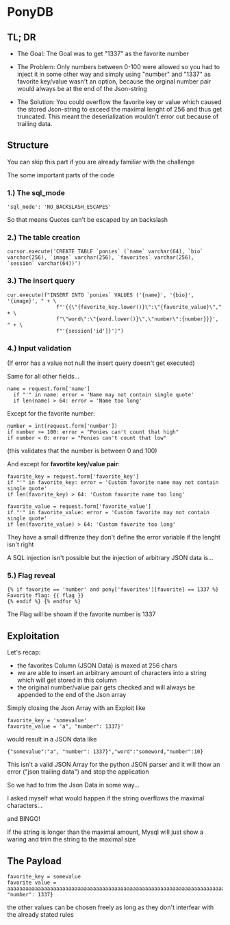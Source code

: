 # PonyDB

## TL; DR
- The Goal:
  The Goal was to get "1337" as the favorite number

- The Problem:
  Only numbers between 0-100 were allowed so you had to inject it in some other way and simply using "number" and "1337" as favorite key/value wasn't an option, because the orginal number pair would always be at the end of the Json-string

- The Solution:
  You could overflow the favorite key or value which caused the stored Json-string to exceed the maximal lenght of 256 and thus get truncated. This meant the deserialization wouldn't error out because of trailing data.


## Structure
You can skip this part if you are already familiar with the challenge

The some important parts of the code

### 1.) The sql_mode

	'sql_mode': 'NO_BACKSLASH_ESCAPES'
 
 So that means Quotes can't be escaped by an backslash
 
 
 ### 2.) The table creation
 
    cursor.execute('CREATE TABLE `ponies` (`name` varchar(64), `bio` varchar(256), `image` varchar(256), `favorites` varchar(256), `session` varchar(64))')
 
 ### 3.) The insert query

    cur.execute(f"INSERT INTO `ponies` VALUES ('{name}', '{bio}', '{image}', " + \
		            f"'{{\"{favorite_key.lower()}\":\"{favorite_value}\"," + \
		            f"\"word\":\"{word.lower()}\",\"number\":{number}}}', " + \
		            f"'{session['id']}')")
 
### 4.) Input validation

(If error has a value not null the insert query doesn't get executed)

Same for all other fields...

    name = request.form['name']
	  if "'" in name: error = 'Name may not contain single quote'
	  if len(name) > 64: error = 'Name too long'

Except for the favorite number:

	number = int(request.form['number'])
	if number >= 100: error = "Ponies can't count that high"
	if number < 0: error = "Ponies can't count that low"

(this validates that the number is between 0 and 100)


And except for **favortite key/value pair**:

	favorite_key = request.form['favorite_key']
	if "'" in favorite_key: error = 'Custom favorite name may not contain single quote'
	if len(favorite_key) > 64: 'Custom favorite name too long'

	favorite_value = request.form['favorite_value']
	if "'" in favorite_value: error = 'Custom favorite may not contain single quote'
	if len(favorite_value) > 64: 'Custom favorite too long'

They have a small diffrenze they don't define the error variable if the lenght isn't right

A SQL injection isn't possible but the injection of arbitrary JSON data is...

### 5.) Flag reveal

	{% if favorite == 'number' and pony['favorites'][favorite] == 1337 %}
	Favorite flag: {{ flag }}
	{% endif %} {% endfor %}

The Flag will be shown if the favorite number is 1337


## Exploitation

Let's recap:
- the favorites Column (JSON Data) is maxed at 256 chars
- we are able to insert an arbitrary amount of characters into a string which will get stored in this column
- the original number/value pair gets checked and will always be appended to the end of the Json array

Simply closing the Json Array with an Exploit like

	favorite_key = 'somevalue'
	favorite_value = 'a", "number": 1337}'

would result in a JSON data like
	
	{"somevalue":"a", "number": 1337}","word":"someword,"number":10}

This isn't a valid JSON Array for the python JSON parser and it will thow an error ("json trailing data") and stop the application

So we had to trim the Json Data in some way...

I asked myself what would happen if the string overflows the maximal characters...

and BINGO!

If the string is longer than the maximal amount, Mysql will just show a waring and trim the string to the maximal size

## The Payload

	favorite_key = somevalue
	favorite value = aaaaaaaaaaaaaaaaaaaaaaaaaaaaaaaaaaaaaaaaaaaaaaaaaaaaaaaaaaaaaaaaaaaaaaaaaaaaaaaaaaaaaaaaaaaaaaaaaaaaaaaaaaaaaaaaaaaaaaaaaaaaaaaaaaaaaaaaaaaaaaaaaaaaaaaaaaaaaaaaaaaaaaaaaaaaaaaaaaaaaaaaaaaaaaaaaaaaaaaaaaaaaaaaaaaaaaaaaaaaaaaa", "number": 1337}

the other values can be chosen freely as long as they don't interfear with the already stated rules

